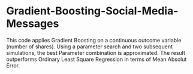 # Gradient-Boosting-Social-Media-Messages
This code applies Gradient Boosting on a continuous outcome variable (number of shares). Using a parameter search and two subsequent simulations, the best Parameter combination is approximated. The result outperforms Ordinary Least Square Regression in terms of Mean Absolut Error.
